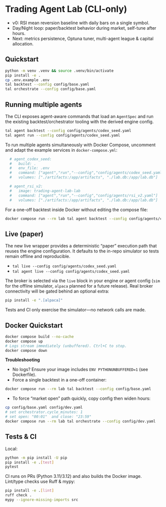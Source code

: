 # Trading Agent Lab (CLI-only)

- v0: RSI mean reversion baseline with daily bars on a single symbol.
- Day/Night loop: paper/backtest behavior during market, self-tune after hours.
- Next: metrics persistence, Optuna tuner, multi-agent league & capital allocation.

## Quickstart
```bash
python -m venv .venv && source .venv/bin/activate
pip install -e .
cp .env.example .env
tal backtest --config config/base.yaml
tal orchestrate --config config/base.yaml
```

## Running multiple agents

The CLI exposes agent-aware commands that load an `AgentSpec` and run the
existing backtest/orchestrator tooling with the derived engine config.

```bash
tal agent backtest --config config/agents/codex_seed.yaml
tal agent run --config config/agents/codex_seed.yaml
```

To run multiple agents simultaneously with Docker Compose, uncomment and
adapt the example services in `docker-compose.yml`:

```yaml
  # agent_codex_seed:
  #   build: .
  #   env_file: .env
  #   command: ["agent","run","--config","config/agents/codex_seed.yaml"]
  #   volumes: ["./artifacts:/app/artifacts", "./lab.db:/app/lab.db"]

  # agent_rsi_v2:
  #   image: trading-agent-lab-lab
  #   command: ["agent","run","--config","config/agents/rsi_v2.yaml"]
  #   volumes: ["./artifacts:/app/artifacts", "./lab.db:/app/lab.db"]
```

For a one-off backtest inside Docker without editing the compose file:

```bash
docker compose run --rm lab tal agent backtest --config config/agents/codex_seed.yaml
```

## Live (paper)

The new live wrapper provides a deterministic “paper” execution path that reuses
the engine configuration. It defaults to the in-repo simulator so tests remain
offline and reproducible.

- `tal live --config config/agents/codex_seed.yaml`
- `tal agent live --config config/agents/codex_seed.yaml`

The broker is selected via the `live` block in your engine or agent config
(`sim` for the offline simulator, `alpaca` planned for a future release). Real
broker connectivity will be gated behind an optional extra:

```bash
pip install -e ".[alpaca]"
```

Tests and CI only exercise the simulator—no network calls are made.
## Docker Quickstart

```bash
docker compose build --no-cache
docker compose up
# Logs stream immediately (unbuffered). Ctrl+C to stop.
docker compose down
```

**Troubleshooting**

* No logs? Ensure your image includes `ENV PYTHONUNBUFFERED=1` (see Dockerfile).
* Force a single backtest in a one-off container:

```bash
docker compose run --rm lab tal backtest --config config/base.yaml
```

* To force “market open” path quickly, copy config then widen hours:

```bash
cp config/base.yaml config/dev.yaml
# set orchestrator.cycle_minutes: 1
# set open: "00:01"  and close: "23:59"
docker compose run --rm lab tal orchestrate --config config/dev.yaml
```

## Tests & CI

Local:
```bash
python -m pip install -U pip
pip install -e .[test]
pytest
```

CI runs on PRs (Python 3.11/3.12) and also builds the Docker image. Lint/type checks use Ruff & mypy:

```bash
pip install -e .[lint]
ruff check .
mypy --ignore-missing-imports src
```
